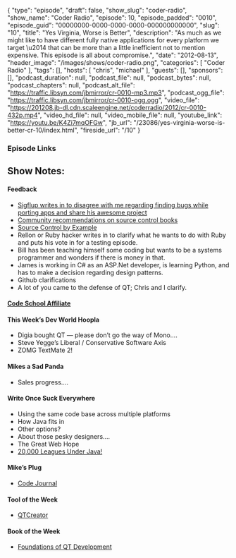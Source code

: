 {
  "type": "episode",
  "draft": false,
  "show_slug": "coder-radio",
  "show_name": "Coder Radio",
  "episode": 10,
  "episode_padded": "0010",
  "episode_guid": "00000000-0000-0000-0000-000000000000",
  "slug": "10",
  "title": "Yes Virginia, Worse is Better",
  "description": "As much as we might like to have different fully native applications for every platform we target \u2014 that can be more than a little inefficient not to mention expensive. This episode is all about compromise.",
  "date": "2012-08-13",
  "header_image": "/images/shows/coder-radio.png",
  "categories": [
    "Coder Radio"
  ],
  "tags": [],
  "hosts": [
    "chris",
    "michael"
  ],
  "guests": [],
  "sponsors": [],
  "podcast_duration": null,
  "podcast_file": null,
  "podcast_bytes": null,
  "podcast_chapters": null,
  "podcast_alt_file": "https://traffic.libsyn.com/jbmirror/cr-0010-mp3.mp3",
  "podcast_ogg_file": "https://traffic.libsyn.com/jbmirror/cr-0010-ogg.ogg",
  "video_file": "https://201208.jb-dl.cdn.scaleengine.net/coderradio/2012/cr-0010-432p.mp4",
  "video_hd_file": null,
  "video_mobile_file": null,
  "youtube_link": "https://youtu.be/K4Zi7mqOFGw",
  "jb_url": "/23086/yes-virginia-worse-is-better-cr-10/index.html",
  "fireside_url": "/10"
}


### Episode Links

## Show Notes:

#### Feedback

  * [Sigflup writes in to disagree with me regarding finding bugs while porting apps and share his awesome project](https://devio.us/_sigflup/mega/index.html#)
  * [Community recommendations on source control books](http://git-scm.com/book/index.html)
  * [Source Control by Example](http://www.ericsink.com/vcbe/index.html)
  * Rellon or Ruby hacker writes in to clarify what he wants to do with Ruby and puts his vote in for a testing episode. 
  * Bill has been teaching himself some coding but wants to be a systems programmer and wonders if there is money in that.
  * James is working in C# as an ASP.Net developer, is learning Python, and has to make a decision regarding design patterns. 
  * Github clarifications
  * A lot of you came to the defense of QT; Chris and I clarify. 

#### [Code School Affiliate](http://zfer.us/iln1s/index.html)

#### This Week’s Dev World Hoopla

  * Digia bought QT — please don’t go the way of Mono….
  * Steve Yegge’s Liberal / Conservative Software Axis
  * ZOMG TextMate 2!

#### Mikes a Sad Panda

  * Sales progress….

#### Write Once Suck Everywhere

  * Using the same code base across multiple platforms 
  * How Java fits in
  * Other options?
  * About those pesky designers….
  * The Great Web Hope
  * [20,000 Leagues Under Java!](http://www.jupiterbroadcasting.com/21716/20000-leagues-under-java-cr-06/index.html)

#### Mike’s Plug

  * [Code Journal](http://codejournalapp.com/index.html)

#### Tool of the Week

  * [QTCreator](http://qt.nokia.com/products/developer-tools/index.html)

#### Book of the Week

  * [Foundations of QT Development](http://www.amazon.com/Foundations-Development-Experts-Source-ebook/dp/B0017U291K/ref%3dsr_1_2bfae.html?ie=UTF8&qid=1344793475&sr=8-2&keywords=QT+Foundations\\%22)


